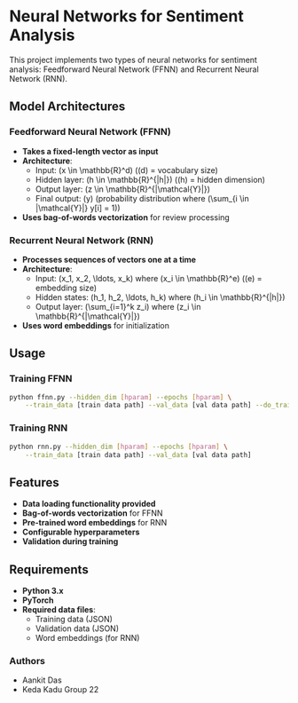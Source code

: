 # Neural Networks for Sentiment Analysis

This project implements two types of neural networks for sentiment analysis: Feedforward Neural Network (FFNN) and Recurrent Neural Network (RNN).

## Model Architectures

### Feedforward Neural Network (FFNN)
- **Takes a fixed-length vector as input**
- **Architecture**:
  - Input: \(x \in \mathbb{R}^d\) (\(d\) = vocabulary size)
  - Hidden layer: \(h \in \mathbb{R}^{|h|}\) (\(h\) = hidden dimension)
  - Output layer: \(z \in \mathbb{R}^{|\mathcal{Y}|}\)
  - Final output: \(y\) (probability distribution where \(\sum_{i \in |\mathcal{Y}|} y[i] = 1\))
- **Uses bag-of-words vectorization** for review processing

### Recurrent Neural Network (RNN)
- **Processes sequences of vectors one at a time**
- **Architecture**:
  - Input: \(x_1, x_2, \ldots, x_k\) where \(x_i \in \mathbb{R}^e\) (\(e\) = embedding size)
  - Hidden states: \(h_1, h_2, \ldots, h_k\) where \(h_i \in \mathbb{R}^{|h|}\)
  - Output layer: \(\sum_{i=1}^k z_i\) where \(z_i \in \mathbb{R}^{|\mathcal{Y}|}\)
- **Uses word embeddings** for initialization

## Usage

### Training FFNN
```bash
python ffnn.py --hidden_dim [hparam] --epochs [hparam] \
    --train_data [train data path] --val_data [val data path] --do_train
```

### Training RNN
```bash
python rnn.py --hidden_dim [hparam] --epochs [hparam] \
    --train_data [train data path] --val_data [val data path]
```

## Features
- **Data loading functionality provided**
- **Bag-of-words vectorization** for FFNN
- **Pre-trained word embeddings** for RNN
- **Configurable hyperparameters**
- **Validation during training**

## Requirements
- **Python 3.x**
- **PyTorch**
- **Required data files**:
  - Training data (JSON)
  - Validation data (JSON)
  - Word embeddings (for RNN)

### Authors
- Aankit Das
- Keda Kadu
Group 22


